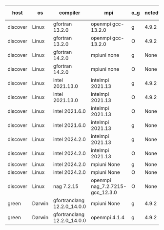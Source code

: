 

| host     | os       | compiler                              | mpi                      | o_g        | netcdf        | build       | u_pass          | u_fail          | s_pass            | s_fail            | e_pass             | e_fail             | nuopc_pass       | nuopc_fail       | artifacts link          |
|----------|----------|---------------------------------------|--------------------------|------------|---------------|-------------|-----------------|-----------------|-------------------|-------------------|--------------------|--------------------|------------------|------------------|-------------------------|
| discover | Linux | gfortran 13.2.0 | openmpi gcc-13.2.0  | g | 4.9.2  | PASS | None | None | None | None | None | None | None | None | <a href="https://github.com/esmf-org/esmf-test-artifacts/tree/86d0d74a0f03a2dc3ce8591aece45ff135703bb5/develop/gfortran/13.2.0/g/openmpi/gcc-13.2.0" target="_blank">86d0d74</a> | 
| discover | Linux | gfortran 13.2.0 | openmpi gcc-13.2.0  | O | 4.9.2  | PASS | None | None | None | None | None | None | None | None | <a href="https://github.com/esmf-org/esmf-test-artifacts/tree/64ebaa0cdf2947947894db8c5d45069aee58625e/develop/gfortran/13.2.0/O/openmpi/gcc-13.2.0" target="_blank">64ebaa0</a> | 
| discover | Linux | gfortran 14.2.0 | mpiuni none  | g | None  | PASS | None | None | None | None | None | None | None | None | <a href="https://github.com/esmf-org/esmf-test-artifacts/tree/3e5a47c7072290213d9eb5e6cd86a81d14ce0b00/develop/gfortran/14.2.0/g/mpiuni/none" target="_blank">3e5a47c</a> | 
| discover | Linux | gfortran 14.2.0 | mpiuni none  | O | None  | PASS | None | None | None | None | None | None | None | None | <a href="https://github.com/esmf-org/esmf-test-artifacts/tree/f0ca4b48914f0e5d78a64ed8a5e5712193f99418/develop/gfortran/14.2.0/O/mpiuni/none" target="_blank">f0ca4b4</a> | 
| discover | Linux | intel 2021.13.0 | intelmpi 2021.13  | g | 4.9.2  | PASS | None | None | None | None | None | None | None | None | <a href="https://github.com/esmf-org/esmf-test-artifacts/tree/7aa346e39187f675b313210aa5f5468b0b0f8ebd/develop/intel/2021.13.0/g/intelmpi/2021.13" target="_blank">7aa346e</a> | 
| discover | Linux | intel 2021.13.0 | intelmpi 2021.13  | O | 4.9.2  | PASS | None | None | None | None | None | None | None | None | <a href="https://github.com/esmf-org/esmf-test-artifacts/tree/93adbcce676a6931a1ca5b4f3a5b7e7952bd8107/develop/intel/2021.13.0/O/intelmpi/2021.13" target="_blank">93adbcc</a> | 
| discover | Linux | intel 2021.6.0 | intelmpi 2021.13  | O | None  | PASS | 14208 | 0 | 51 | 0 | 81 | 0 | 56 | 0 | <a href="https://github.com/esmf-org/esmf-test-artifacts/tree/a34992b3f2cebabab0a83742d7e064a990fafbbb/develop/intel/2021.6.0/O/intelmpi/2021.13" target="_blank">a34992b</a> | 
| discover | Linux | intel 2021.6.0 | intelmpi 2021.13  | g | None  | PASS | None | None | None | None | None | None | None | None | <a href="https://github.com/esmf-org/esmf-test-artifacts/tree/4c42b0355abc6f5be3368ac93811a094bd2ff0c9/develop/intel/2021.6.0/g/intelmpi/2021.13" target="_blank">4c42b03</a> | 
| discover | Linux | intel 2024.2.0 | intelmpi 2021.13  | g | None  | PASS | None | None | None | None | None | None | None | None | <a href="https://github.com/esmf-org/esmf-test-artifacts/tree/00dc2a5c4b01f81d48ee41fe317d122a26ac7c2d/develop/intel/2024.2.0/g/intelmpi/2021.13" target="_blank">00dc2a5</a> | 
| discover | Linux | intel 2024.2.0 | intelmpi 2021.13  | O | None  | PASS | None | None | None | None | None | None | None | None | <a href="https://github.com/esmf-org/esmf-test-artifacts/tree/5b0e30476a88395235ddf48dd9dbd780bf252ba6/develop/intel/2024.2.0/O/intelmpi/2021.13" target="_blank">5b0e304</a> | 
| discover | Linux | intel 2024.2.0 | mpiuni None  | g | None  | PASS | None | None | None | None | None | None | None | None | <a href="https://github.com/esmf-org/esmf-test-artifacts/tree/80b00bfaacab16ac9dd7b54704e967ea04b53fde/develop/intel/2024.2.0/g/mpiuni/None" target="_blank">80b00bf</a> | 
| discover | Linux | intel 2024.2.0 | mpiuni None  | O | None  | PASS | None | None | None | None | None | None | None | None | <a href="https://github.com/esmf-org/esmf-test-artifacts/tree/ffd24fa7fa12f721c4b863aac5f3f8f9fe00d46f/develop/intel/2024.2.0/O/mpiuni/None" target="_blank">ffd24fa</a> | 
| discover | Linux | nag 7.2.15 | openmpi nag_7.2.7215-gcc_12.3.0  | O | None  | PASS | None | None | None | None | None | None | None | None | <a href="https://github.com/esmf-org/esmf-test-artifacts/tree/ee4620323e36ef8ca3bd5885dc7a04389c5125cc/develop/nag/7.2.15/O/openmpi/nag_7.2.7215-gcc_12.3.0" target="_blank">ee46203</a> | 
| green | Darwin | gfortranclang 12.2.0_14.0.0 | mpiuni None  | g | 4.9.2  | PASS | None | None | None | None | None | None | None | None | <a href="https://github.com/esmf-org/esmf-test-artifacts/tree/ffc2870196b0488e98980b35adf7bd61fdd281f1/develop/gfortranclang/12.2.0_14.0.0/g/mpiuni/None" target="_blank">ffc2870</a> | 
| green | Darwin | gfortranclang 12.2.0_14.0.0 | openmpi 4.1.4  | g | 4.9.2  | PASS | 14208 | 0 | 51 | 0 | 81 | 0 | 57 | 0 | <a href="https://github.com/esmf-org/esmf-test-artifacts/tree/384ceae033e287e50f33700c56dd0e8d1265d863/develop/gfortranclang/12.2.0_14.0.0/g/openmpi/4.1.4" target="_blank">384ceae</a> | 
